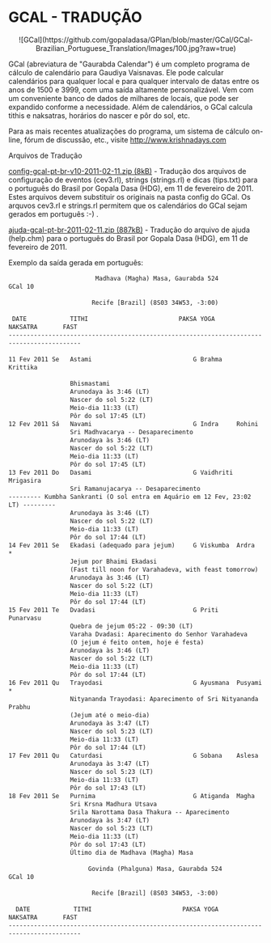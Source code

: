 # GCAL - TRADUÇÃO

<p align="center"> 
![GCal](https://github.com/gopaladasa/GPlan/blob/master/GCal/GCal-Brazilian_Portuguese_Translation/Images/100.jpg?raw=true)
</p>

GCal (abreviatura de "Gaurabda Calendar") é um completo programa de cálculo de calendário para Gaudiya Vaisnavas. Ele pode calcular calendários para qualquer local e para qualquer intervalo de datas entre os anos de 1500 e 3999, com uma saída altamente personalizável. Vem com um conveniente banco de dados de milhares de locais, que pode ser expandido conforme a necessidade. Além de calendários, o GCal calcula tithis e naksatras, horários do nascer e pôr do sol, etc.

Para as mais recentes atualizações do programa, um sistema de cálculo on-line, fórum de discussão, etc., visite http://www.krishnadays.com


Arquivos de Tradução
 

[config-gcal-pt-br-v10-2011-02-11.zip (8kB)](https://github.com/gopaladasa/GPlan/raw/master/GCal/GCal-Brazilian_Portuguese_Translation/config-gcal-pt-br-v10-2011-02-11.zip) - Tradução dos arquivos de configuração de eventos (cev3.rl), strings (strings.rl) e dicas (tips.txt) para o português do Brasil por Gopala Dasa (HDG), em 11 de fevereiro de 2011. Estes arquivos devem substituir os originais na pasta config do GCal. Os arquvos cev3.rl e strings.rl permitem que os calendários do GCal  sejam gerados em português :-) .


[ajuda-gcal-pt-br-2011-02-11.zip (887kB)](https://github.com/gopaladasa/GPlan/raw/master/GCal/GCal-Brazilian_Portuguese_Translation/ajuda-gcal-pt-br-2011-02-11.zip) - Tradução do arquivo de ajuda (help.chm) para o português do Brasil por Gopala Dasa (HDG), em 11 de fevereiro de 2011.




Exemplo da saída gerada em português:
 
```
                        Madhava (Magha) Masa, Gaurabda 524               GCal 10

                       Recife [Brazil] (8S03 34W53, -3:00)

 DATE            TITHI                         PAKSA YOGA      NAKSATRA       FAST
------------------------------------------------------------------------------------------

11 Fev 2011 Se   Astami                            G Brahma    Krittika

                 Bhismastami
                 Arunodaya às 3:46 (LT)
                 Nascer do sol 5:22 (LT)
                 Meio-dia 11:33 (LT)
                 Pôr do sol 17:45 (LT)
12 Fev 2011 Sá   Navami                            G Indra     Rohini
                 Sri Madhvacarya -- Desaparecimento
                 Arunodaya às 3:46 (LT)
                 Nascer do sol 5:22 (LT)
                 Meio-dia 11:33 (LT)
                 Pôr do sol 17:45 (LT)
13 Fev 2011 Do   Dasami                            G Vaidhriti Mrigasira
                 Sri Ramanujacarya -- Desaparecimento
--------- Kumbha Sankranti (O sol entra em Aquário em 12 Fev, 23:02 LT) ---------
                 Arunodaya às 3:46 (LT)
                 Nascer do sol 5:22 (LT)
                 Meio-dia 11:33 (LT)
                 Pôr do sol 17:44 (LT)
14 Fev 2011 Se   Ekadasi (adequado para jejum)     G Viskumba  Ardra           *
                 Jejum por Bhaimi Ekadasi
                 (Fast till noon for Varahadeva, with feast tomorrow)
                 Arunodaya às 3:46 (LT)
                 Nascer do sol 5:22 (LT)
                 Meio-dia 11:33 (LT)
                 Pôr do sol 17:44 (LT)
15 Fev 2011 Te   Dvadasi                           G Priti     Punarvasu
                 Quebra de jejum 05:22 - 09:30 (LT)
                 Varaha Dvadasi: Aparecimento do Senhor Varahadeva
                 (O jejum é feito ontem, hoje é festa)
                 Arunodaya às 3:46 (LT)
                 Nascer do sol 5:22 (LT)
                 Meio-dia 11:33 (LT)
                 Pôr do sol 17:44 (LT)
16 Fev 2011 Qu   Trayodasi                         G Ayusmana  Pusyami         *
                 Nityananda Trayodasi: Aparecimento of Sri Nityananda Prabhu
                 (Jejum até o meio-dia)
                 Arunodaya às 3:47 (LT)
                 Nascer do sol 5:23 (LT)
                 Meio-dia 11:33 (LT)
                 Pôr do sol 17:44 (LT)
17 Fev 2011 Qu   Caturdasi                         G Sobana    Aslesa
                 Arunodaya às 3:47 (LT)
                 Nascer do sol 5:23 (LT)
                 Meio-dia 11:33 (LT)
                 Pôr do sol 17:43 (LT)
18 Fev 2011 Se   Purnima                           G Atiganda  Magha
                 Sri Krsna Madhura Utsava
                 Srila Narottama Dasa Thakura -- Aparecimento
                 Arunodaya às 3:47 (LT)
                 Nascer do sol 5:23 (LT)
                 Meio-dia 11:33 (LT)
                 Pôr do sol 17:43 (LT)
                 Último dia de Madhava (Magha) Masa

                      Govinda (Phalguna) Masa, Gaurabda 524              GCal 10

                       Recife [Brazil] (8S03 34W53, -3:00)

  DATE            TITHI                         PAKSA YOGA      NAKSATRA       FAST
------------------------------------------------------------------------------------------
```
